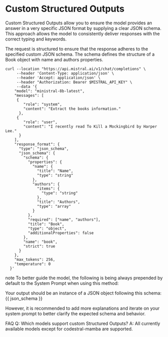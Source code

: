 # Custom Structured Outputs
Custom Structured Outputs allow you to ensure the model provides an answer in a very specific JSON format by supplying a clear JSON schema. This approach allows the model to consistently deliver responses with the correct typing and keywords.

The request is structured to ensure that the response adheres to the specified custom JSON schema. The schema defines the structure of a Book object with name and authors properties.

```curl
curl --location "https://api.mistral.ai/v1/chat/completions" \
     --header 'Content-Type: application/json' \
     --header 'Accept: application/json' \
     --header "Authorization: Bearer $MISTRAL_API_KEY" \
     --data '{
    "model": "ministral-8b-latest",
    "messages": [
     {
        "role": "system",
        "content": "Extract the books information."
      },
     {
        "role": "user",
        "content": "I recently read To Kill a Mockingbird by Harper Lee."
      }
    ],
    "response_format": {
      "type": "json_schema",
      "json_schema": {
        "schema": {
          "properties": {
            "name": {
              "title": "Name",
              "type": "string"
            },
            "authors": {
              "items": {
                "type": "string"
              },
              "title": "Authors",
              "type": "array"
            }
          },
          "required": ["name", "authors"],
          "title": "Book",
          "type": "object",
          "additionalProperties": false
        },
        "name": "book",
        "strict": true
      }
    },
    "max_tokens": 256,
    "temperature": 0
  }'
```

note
To better guide the model, the following is being always prepended by default to the System Prompt when using this method:

Your output should be an instance of a JSON object following this schema: {{ json_schema }}

However, it is recommended to add more explanations and iterate on your system prompt to better clarify the expected schema and behavior.

FAQ
Q: Which models support custom Structured Outputs?
A: All currently available models except for codestral-mamba are supported.